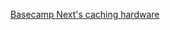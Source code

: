 ---
layout: post
wordpress_id: 1408
wordpress_url: http://noesbueno.com/archives/1408
date: '2012-01-27 11:38:02 -0600'
date_gmt: '2012-01-27 16:38:02 -0600'
body: |
  <p><a href="http://feedproxy.google.com/~r/37signals/beMH/~3/rRn74zE_6Ac/3090-basecamp-nexts-caching-hardware">Basecamp Next's caching hardware</a></p>
---
